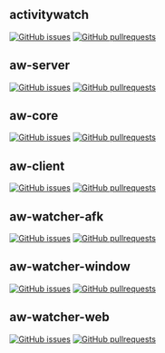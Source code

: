 
<!-- This could be a lot easier to do using with a static site generator since each module has the exact same badges -->


## activitywatch

[![GitHub issues](https://img.shields.io/github/issues/activitywatch/activitywatch.svg?style=flat-square)]()
[![GitHub pullrequests](https://img.shields.io/github/issues-pr/activitywatch/activitywatch.svg?style=flat-square)]()


## aw-server

[![GitHub issues](https://img.shields.io/github/issues/activitywatch/aw-server.svg?style=flat-square)]()
[![GitHub pullrequests](https://img.shields.io/github/issues-pr/activitywatch/aw-server.svg?style=flat-square)]()


## aw-core

[![GitHub issues](https://img.shields.io/github/issues/activitywatch/aw-core.svg?style=flat-square)]()
[![GitHub pullrequests](https://img.shields.io/github/issues-pr/activitywatch/aw-core.svg?style=flat-square)]()


## aw-client

[![GitHub issues](https://img.shields.io/github/issues/activitywatch/aw-client.svg?style=flat-square)]()
[![GitHub pullrequests](https://img.shields.io/github/issues-pr/activitywatch/aw-client.svg?style=flat-square)]()


## aw-watcher-afk

[![GitHub issues](https://img.shields.io/github/issues/activitywatch/aw-watcher-afk.svg?style=flat-square)]()
[![GitHub pullrequests](https://img.shields.io/github/issues-pr/activitywatch/aw-watcher-afk.svg?style=flat-square)]()


## aw-watcher-window

[![GitHub issues](https://img.shields.io/github/issues/activitywatch/aw-watcher-window.svg?style=flat-square)]()
[![GitHub pullrequests](https://img.shields.io/github/issues-pr/activitywatch/aw-watcher-window.svg?style=flat-square)]()


## aw-watcher-web

[![GitHub issues](https://img.shields.io/github/issues/activitywatch/aw-watcher-web.svg?style=flat-square)]()
[![GitHub pullrequests](https://img.shields.io/github/issues-pr/activitywatch/aw-watcher-web.svg?style=flat-square)]()



